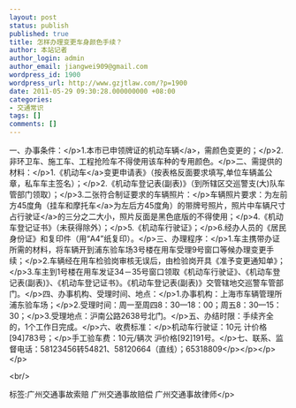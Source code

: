 ```yaml
---
layout: post
status: publish
published: true
title: 怎样办理变更车身颜色手续？
author: 本站记者
author_login: admin
author_email: jiangwei909@gmail.com
wordpress_id: 1900
wordpress_url: http://www.gzjtlaw.com/?p=1900
date: 2011-05-29 09:30:28.000000000 +08:00
categories:
- 交通常识
tags: []
comments: []
---
```

<p>一、办事条件：<&#47;p>1.本市已申领牌证的机动<a>车辆<&#47;a>，需颜色变更的；<&#47;p>2.非环卫车、施工车、工程抢险车不得使用该车种的专用颜色。<&#47;p>二、需提供的材料：<&#47;p>1.《<a>机动车<&#47;a>变更申请表》（按表格反面要求填写,单位车辆盖公章，私车车主签名）；<&#47;p>2.《机动车登记表(副表)》（到所辖区交巡警支(大)队车管部门领取）；<&#47;p>3.二张符合制证要求的车辆照片：<&#47;p>车辆照片要求：为左前方45度角（挂车和<a>摩托车<&#47;a>为左后方45度角）的带牌号照片，照片中车辆尺寸占<a>行驶证<&#47;a>的三分之二大小，照片反面是黑色底版的不得使用；<&#47;p>4.《机动车登记证书》（未获得除外）；<&#47;p>5.《机动车行驶证》；<&#47;p>6.经办人员的《居民身份证》和复印件（用&ldquo;A4&rdquo;纸复印）。<&#47;p>三、办理程序：<&#47;p>1.车主携带办证所需的材料，将车辆开到浦东验车场3号楼在用车受理9号窗口等候办理变更手续；<&#47;p>2.车辆经在用车检验岗审核无误后，由检验岗开具《准予变更通知单》；<&#47;p>3.车主到1号楼在用车发证34－35号窗口领取《机动车行驶证》、《机动车登记表(副表)》、《机动车登记证书》。《机动车登记表(副表)》交管辖地交巡警车管部门。<&#47;p>四、办事机构、受理时间、地点：<&#47;p>1.办事机构：上海市车辆管理所浦东验车场；<&#47;p>2.受理时间：周一至周四8：30&mdash;18：00；周五8：30&mdash;15：30；<&#47;p>3.受理地点：沪南公路2638号北门。<&#47;p>五、办结时限：手续齐全的，1个工作日完成。<&#47;p>六、收费标准：<&#47;p>机动车行驶证：10元 计价格[94]783号；<&#47;p>手工验车费：10元&#47;辆次 沪价格[92]191号。<&#47;p>七、联系、监督电话：58123456转54821、58120664（直线）；65318809<&#47;p><&#47;p><&#47;p><&#47;p><br&#47;><p>标签:广州交通事故索赔 广州交通事故赔偿 广州交通事故律师<&#47;p>
